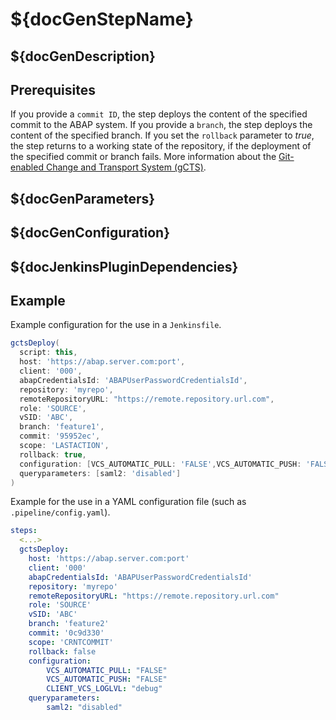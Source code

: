 # ${docGenStepName}

## ${docGenDescription}

## Prerequisites

If you provide a `commit ID`, the step deploys the content of the specified commit to the ABAP system. If you provide a `branch`, the step deploys the content of the specified branch. If you set the `rollback` parameter to *true*, the step returns to a working state of the repository, if the deployment of the specified commit or branch fails.
More information about the [Git-enabled Change and Transport System (gCTS)](https://help.sap.com/docs/ABAP_PLATFORM_NEW/4a368c163b08418890a406d413933ba7/f319b168e87e42149e25e13c08d002b9.html).

## ${docGenParameters}

## ${docGenConfiguration}

## ${docJenkinsPluginDependencies}

## Example

Example configuration for the use in a `Jenkinsfile`.

```groovy
gctsDeploy(
  script: this,
  host: 'https://abap.server.com:port',
  client: '000',
  abapCredentialsId: 'ABAPUserPasswordCredentialsId',
  repository: 'myrepo',
  remoteRepositoryURL: "https://remote.repository.url.com",
  role: 'SOURCE',
  vSID: 'ABC',
  branch: 'feature1',
  commit: '95952ec',
  scope: 'LASTACTION',
  rollback: true,
  configuration: [VCS_AUTOMATIC_PULL: 'FALSE',VCS_AUTOMATIC_PUSH: 'FALSE',CLIENT_VCS_LOGLVL: 'debug'],
  queryparameters: [saml2: 'disabled']
)
```

Example for the use in a YAML configuration file (such as `.pipeline/config.yaml`).

```yaml
steps:
  <...>
  gctsDeploy:
    host: 'https://abap.server.com:port'
    client: '000'
    abapCredentialsId: 'ABAPUserPasswordCredentialsId'
    repository: 'myrepo'
    remoteRepositoryURL: "https://remote.repository.url.com"
    role: 'SOURCE'
    vSID: 'ABC'
    branch: 'feature2'
    commit: '0c9d330'
    scope: 'CRNTCOMMIT'
    rollback: false
    configuration:
        VCS_AUTOMATIC_PULL: "FALSE"
        VCS_AUTOMATIC_PUSH: "FALSE"
        CLIENT_VCS_LOGLVL: "debug"
    queryparameters:
        saml2: "disabled"
```
